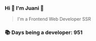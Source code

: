 ### Hi 👋 I&#39;m Juani 🦁

> I&#39;m a Frontend Web Developer SSR

### 📚 Days being a developer: 951
